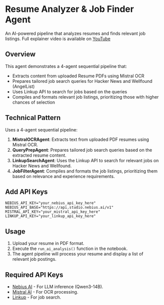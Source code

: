 # Resume Analyzer & Job Finder Agent

An AI-powered pipeline that analyzes resumes and finds relevant job listings. Full explainer video is available on [YouTube](https://www.youtube.com/watch?v=ji_hECcyTjs)



## Overview

This agent demonstrates a 4-agent sequential pipeline that:
- Extracts content from uploaded Resume PDFs using Mistral OCR 
- Prepares tailored job search queries for Hacker News and Wellfound (AngelList)
- Uses Linkup API to search for jobs based on the queries
- Compiles and formats relevant job listings, prioritizing those with higher chances of selection

## Technical Pattern

Uses a 4-agent sequential pipeline:
1. **MistralOCRAgent**: Extracts text from uploaded PDF resumes using Mistral OCR.
2. **QueryPrepAgent**: Prepares tailored job search queries based on the extracted resume content.
3. **LinkupSearchAgent**: Uses the Linkup API to search for relevant jobs on Hacker News and Wellfound.
4. **JobFilterAgent**: Compiles and formats the job listings, prioritizing them based on relevance and experience requirements.

## Add API Keys

```
NEBIUS_API_KEY="your_nebius_api_key_here"
NEBIUS_API_BASE="https://api.studio.nebius.ai/v1"
MISTRAL_API_KEY="your_mistral_api_key_here"
LINKUP_API_KEY="your_linkup_api_key_here"
```

## Usage

1. Upload your resume in PDF format.
2. Execute the `run_ai_analysis()` function in the notebook.
3. The agent pipeline will process your resume and display a list of relevant job postings.


## Required API Keys

- [Nebius AI](https://studio.nebius.ai) - For LLM inference (Qwen3-14B).
- [Mistral AI](https://mistral.ai) - For OCR processing.
- [Linkup](https://www.linkup.so/) - For job search.
